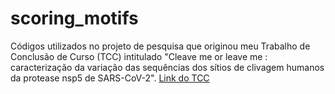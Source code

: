 # scoring_motifs

Códigos utilizados no projeto de pesquisa que originou meu Trabalho de Conclusão de Curso (TCC) intitulado "Cleave me or leave me : caracterização da variação das sequências dos sítios de clivagem humanos da protease nsp5 de SARS-CoV-2". [Link do TCC](https://repositorio.ufpe.br/handle/123456789/55734)
